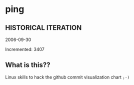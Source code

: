 # ping

## HISTORICAL ITERATION
2006-09-30

Incremented: 3407

## What is this?? 
Linux skills to hack the github commit visualization chart `;-)`

